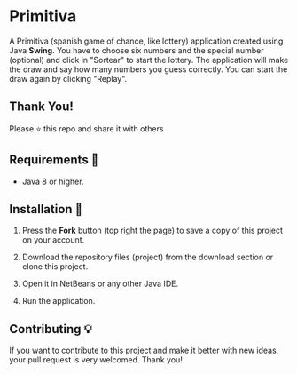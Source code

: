 # Primitiva
A Primitiva (spanish game of chance, like lottery) application created using Java **Swing**. 
You have to choose six numbers and the special number (optional) and click in "Sortear" to start the lottery.
The application will make the draw and say how many numbers you guess correctly.
You can start the draw again by clicking "Replay".

## Thank You!
Please ⭐️ this repo and share it with others

## Requirements 🔧
* Java 8 or higher.

## Installation 🔌
1. Press the **Fork** button (top right the page) to save a copy of this project on your account.

2. Download the repository files (project) from the download section or clone this project.

3. Open it in NetBeans or any other Java IDE.

4. Run the application.

## Contributing 💡
If you want to contribute to this project and make it better with new ideas, your pull request is very welcomed.
Thank you!
